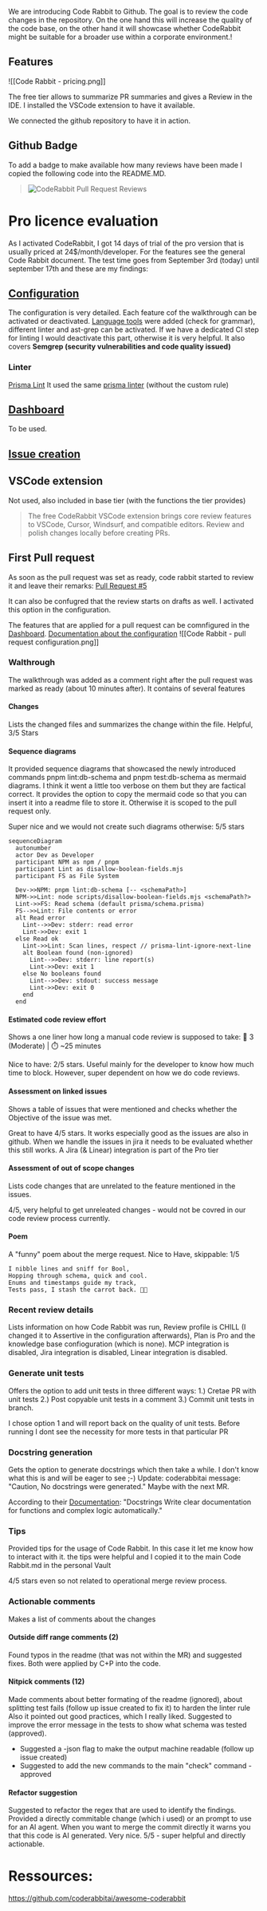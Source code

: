 We are introducing Code Rabbit to Github.
The goal is to review the code changes in the repository.
On the one hand this will increase the quality of the code base, on the other hand it will showcase whether CodeRabbit might be suitable for a broader use within a corporate environment.!

## Features

![[Code Rabbit - pricing.png]]

The free tier allows to summarize PR summaries and gives a Review in the IDE. I installed the VSCode extension to have it available.

We connected the github repository to have it in action.

## Github Badge

To add a badge to make available how many reviews have been made I copied the following code into the README.MD.

> ![CodeRabbit Pull Request Reviews](https://img.shields.io/coderabbit/prs/github/01capitain/jira-release-manager?utm_source=oss&utm_medium=github&utm_campaign=01capitain%2Fjira-release-manager&labelColor=171717&color=FF570A&link=https%3A%2F%2Fcoderabbit.ai&label=CodeRabbit+Reviews)

# Pro licence evaluation

As I activated CodeRabbit, I got 14 days of trial of the pro version that is usually priced at 24$/month/developer.
For the features see the general Code Rabbit document.
The test time goes from September 3rd (today) until september 17th and these are my findings:

## [Configuration](https://app.coderabbit.ai/settings/)

The configuration is very detailed.
Each feature cof the walkthrough can be activated or deactivated.
[Language tools](https://docs.coderabbit.ai/tools/) were added (check for grammar), different linter and ast-grep can be activated.
If we have a dedicated CI step for linting I would deactivate this part, otherwise it is very helpful.
It also covers **Semgrep (security vulnerabilities and code quality issued)**

### Linter

[Prisma Lint](https://docs.coderabbit.ai/tools/prisma-lint)
It used the same [prisma linter](https://github.com/loop-payments/prisma-lint/blob/main/RULES.md#forbid-field) (without the custom rule)

## [Dashboard](https://app.coderabbit.ai/dashboard)

To be used.

## [Issue creation](https://docs.coderabbit.ai/guides/issue-creation)

## VSCode extension

Not used, also included in base tier (with the functions the tier provides)

> The free CodeRabbit VSCode extension brings core review features to VSCode, Cursor, Windsurf, and compatible editors. Review and polish changes locally before creating PRs.

## First Pull request

As soon as the pull request was set as ready, code rabbit started to review it and leave their remarks:
[Pull Request #5](https://github.com/01capitain/jira-release-manager/pull/5)

It can also be confugred that the review starts on drafts as well. I activated this option in the configuration.

The features that are applied for a pull request can be comnfigured in the [Dashboard](https://app.coderabbit.ai/settings/organization?tab=review). [Documentation about the configuration](https://docs.coderabbit.ai/guides/configuration-overview)
![[Code Rabbit - pull request configuration.png]]

### Walthrough

The walkthrough was added as a comment right after the pull request was marked as ready (about 10 minutes after). It contains of several features

#### Changes

Lists the changed files and summarizes the change within the file.
Helpful, 3/5 Stars

#### Sequence diagrams

It provided sequence diagrams that showcased the newly introduced commands pnpm lint:db-schema and pnpm test:db-schema as mermaid diagrams.
I think it went a little too verbose on them but they are factical correct.
It provides the option to copy the mermaid code so that you can insert it into a readme file to store it. Otherwise it is scoped to the pull request only.

Super nice and we would not create such diagrams otherwise: 5/5 stars

```
sequenceDiagram
  autonumber
  actor Dev as Developer
  participant NPM as npm / pnpm
  participant Lint as disallow-boolean-fields.mjs
  participant FS as File System

  Dev->>NPM: pnpm lint:db-schema [-- <schemaPath>]
  NPM->>Lint: node scripts/disallow-boolean-fields.mjs <schemaPath?>
  Lint->>FS: Read schema (default prisma/schema.prisma)
  FS-->>Lint: File contents or error
  alt Read error
    Lint-->>Dev: stderr: read error
    Lint->>Dev: exit 1
  else Read ok
    Lint->>Lint: Scan lines, respect // prisma-lint-ignore-next-line
    alt Boolean found (non-ignored)
      Lint-->>Dev: stderr: line report(s)
      Lint->>Dev: exit 1
    else No booleans found
      Lint-->>Dev: stdout: success message
      Lint->>Dev: exit 0
    end
  end
```

#### Estimated code review effort

Shows a one liner how long a manual code review is supposed to take:
🎯 3 (Moderate) | ⏱️ ~25 minutes

Nice to have: 2/5 stars. Useful mainly for the developer to know how much time to block. However, super dependent on how we do code reviews.

#### Assessment on linked issues

Shows a table of issues that were mentioned and checks whether the Objective of the issue was met.

Great to have 4/5 stars.
It works especially good as the issues are also in github.
When we handle the issues in jira it needs to be evaluated whether this still works. A Jira (& Linear) integration is part of the Pro tier

#### Assessment of out of scope changes

Lists code changes that are unrelated to the feature mentioned in the issues.

4/5, very helpful to get unreleated changes - would not be covred in our code review process currently.

#### Poem

A "funny" poem about the merge request.
Nice to Have, skippable: 1/5

```
I nibble lines and sniff for Bool,
Hopping through schema, quick and cool.
Enums and timestamps guide my track,
Tests pass, I stash the carrot back. 🥕🐇
```

### Recent review details

Lists information on how Code Rabbit was run, Review profile is CHILL (I changed it to Assertive in the configuration afterwards), Plan is Pro and the knowledge base confioguration (which is none).
MCP integration is disabled, Jira integration is disabled, Linear integration is disabled.

### Generate unit tests

Offers the option to add unit tests in three different ways:
1.) Cretae PR with unit tests
2.) Post copyable unit tests in a comment
3.) Commit unit tests in branch.

I chose option 1 and will report back on the quality of unit tests. Before running I dont see the necessity for more tests in that particular PR

### Docstring generation

Gets the option to generate docstrings which then take a while. I don't know what this is and will be eager to see ;-)
Update: coderabbitai message: "Caution, No docstrings were generated." Maybe with the next MR.

According to their [Documentation](https://docs.coderabbit.ai/overview/introduction): "Docstrings
Write clear documentation for functions and complex logic automatically."

### Tips

Provided tips for the usage of Code Rabbit. In this case it let me know how to interact with it. the tips were helpful and I copied it to the main Code Rabbit.md in the personal Vault

4/5 stars even so not related to operational merge review process.

### Actionable comments

Makes a list of comments about the changes

#### Outside diff range comments (2)

Found typos in the readme (that was not within the MR) and suggested fixes. Both were applied by C+P into the code.

#### Nitpick comments (12)

Made comments about better formating of the readme (ignored), about splitting test fails (follow up issue created to fix it) to harden the linter rule
Also it pointed out good practices, which I really liked.
Suggested to improve the error message in the tests to show what schema was tested (approved).

- Suggested a -json flag to make the output machine readable (follow up issue created)
- Suggested to add the new commands to the main "check" command - approved

#### Refactor suggestion

Suggested to refactor the regex that are used to identify the findings. Provided a directly commitable change (which i used) or an prompt to use for an AI agent.
When you want to merge the commit directly it warns you that this code is AI generated. Very nice.
5/5 - super helpful and directly actionable.

# Ressources:

https://github.com/coderabbitai/awesome-coderabbit
